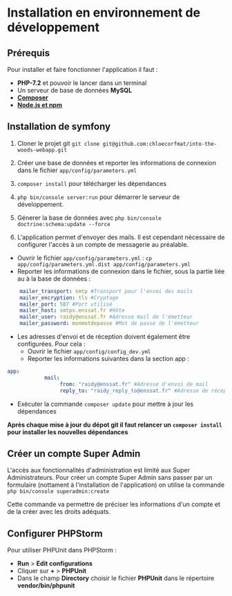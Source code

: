 # Installation en environnement de développement



## Prérequis

Pour installer et faire fonctionner l'application il faut :

- **PHP-7.2** et pouvoir le lancer dans un terminal
- Un serveur de base de données **MySQL** 
- **[Composer](https://getcomposer.org/)** 
- **[Node.js et npm](https://nodejs.org)**

 

## Installation de symfony

1. Cloner le projet git `git clone git@github.com:chloecorfmat/into-the-woods-webapp.git` 

2. Créer une base de données et reporter les informations de connexion dans le fichier `app/config/parameters.yml`

3. `composer install` pour télécharger les dépendances

4. `php bin/console server:run` pour démarrer le serveur de développement.

5. Génerer la base de données avec `php bin/console doctrine:schema:update --force` 

6. L'application permet d'envoyer des mails. Il est cependant nécessaire de configurer l'accès à un compte de messagerie au préalable. 

  * Ouvrir le fichier `app/config/parameters.yml` : `cp app/config/parameters.yml.dist app/config/parameters.yml`
  * Reporter les informations de connexion dans le fichier, sous la partie liée au à la base de données :
```yaml
    mailer_transport: smtp #Transport pour l'envoi des mails
    mailer_encryption: tls #Cryptage 
    mailer_port: 587 #Port utilisé
    mailer_host: smtps.enssat.fr #Hôte
    mailer_user: raidy@enssat.fr #Adresse mail de l'émetteur
    mailer_password: monmotdepasse #Mot de passe de l'émetteur
```

  * Les adresses d'envoi et de réception doivent également être configurées. Pour cela : 
    * Ouvrir le fichier `app/config/config_dev.yml`
    * Reporter les informations suivantes dans la section app :
```yaml
app:
            mail:
                 from: "raidy@enssat.fr" #Adresse d'envoi de mail
                 reply_to: "raidy_reply_to@enssat.fr" #Adresse de réception de mail
```

  * Exécuter la commande `composer update` pour mettre à jour les dépendances

**Après chaque mise à jour du dépot git il faut relancer un  `composer install` pour installer les nouvelles dépendances** 


## Créer un compte Super Admin

L'accès aux fonctionnalités d'administration est limité aux Super Administrateurs. Pour créer un compte Super Admin sans passer par un formulaire (nottament à l'installation de l'application) on utilise la commande `php bin/console superadmin:create`

Cette commande va permettre de préciser les informations d'un compte et de la créer avec les droits adéquats.


## Configurer PHPStorm

Pour utiliser PHPUnit dans PHPStorm :

- **Run** > **Edit configurations** 
- Cliquer sur **+**  > **PHPUnit**  
- Dans le champ **Directory** choisir le fichier **PHPUnit** dans le répertoire **vendor/bin/phpunit** 
